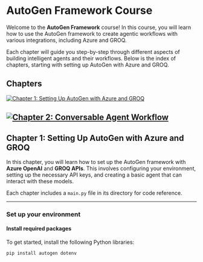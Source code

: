 # AutoGen Framework Course

Welcome to the **AutoGen Framework** course! In this course, you will learn how to use the AutoGen framework to create agentic workflows with various integrations, including Azure and GROQ.

Each chapter will guide you step-by-step through different aspects of building intelligent agents and their workflows. Below is the index of chapters, starting with setting up AutoGen with Azure and GROQ.

## Chapters

[![Chapter 1: Setting Up AutoGen with Azure and GROQ](https://img.shields.io/badge/Chapter%201%3A%20Setting%20Up%20AutoGen%20with%20Azure%20and%20GROQ-blue?style=for-the-badge)](./1.Autogen%20and%20LLM%20Setup)

[![Chapter 2: Conversable Agent Workflow](https://img.shields.io/badge/Chapter%201%3A%20Setting%20Up%20AutoGen%20with%20Azure%20and%20GROQ-blue?style=for-the-badge)](./1.Autogen%20and%20LLM%20Setup)
---

## Chapter 1: Setting Up AutoGen with Azure and GROQ

In this chapter, you will learn how to set up the AutoGen framework with **Azure OpenAI** and **GROQ APIs**. This involves configuring your environment, setting up the necessary API keys, and creating a basic agent that can interact with these models.

Each chapter includes a `main.py` file in its directory for code reference.

---

### Set up your environment

#### Install required packages

To get started, install the following Python libraries:

```bash
pip install autogen dotenv
